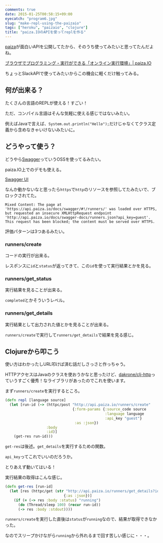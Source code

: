 ```yaml
---
comments: true
date: 2015-01-25T00:58:15+09:00
eyecatch: "program6.jpg"
slug: "make-repl-using-the-paizaio"
tags: ["heroku", "paizaio", "clojure"]
title: "paiza.IOのAPIを使ってreplを作る"
---
```


[paiza](http://paiza.jp/)が面白いAPIを公開してたから、そのうち使ってみたいと思ってたんだよね。

[ブラウザでプログラミング・実行ができる「オンライン実行環境」| paiza.IO](https://paiza.io/)

ちょっとSlackAPIで使ってみたいからこの機会に軽くだけ触ってみる。

## 何が出来る？

たくさんの言語のREPLが使える！すごい！

ただ、コンパイル言語はそんな気軽に使える感じではないみたい。

例えばJavaで言えば、`System.out.println("Hello");`だけじゃなくてクラス定義から含めなきゃいけないみたいに。

## どうやって使う？

どうやら[Swagger](http://swagger.io/)っていうOSSを使ってるみたい。

paiza.IO上でのデモも使える。

[Swagger UI](http://api.paiza.io/docs/swagger/#!/runners/)

なんか動かないなと思ったら`https`で`http`のリソースを参照してたみたいで、ブロックされてた。

    Mixed Content: The page at 'https://api.paiza.io/docs/swagger/#!/runners/' was loaded over HTTPS, but requested an insecure XMLHttpRequest endpoint 'http://api.paiza.io/docs/swagger-docs/runners.json?api_key=guest'. This request has been blocked; the content must be served over HTTPS.

評価パターンは3つあるみたい。

### runners/create

コードの実行が出来る。

レスポンスに`id`と`status`が返ってきて、この`id`を使って実行結果とかを見る。

### runners/get_status

実行結果を見ることが出来る。

`completed`とかそういうレベル。

### runners/get_details

実行結果として出力された値とかを見ることが出来る。

`runners/create`で実行して`runners/get_details`で結果を見る感じ。

## Clojureから叩こう

使い方はわかったしURL叩けば済む話だしさっさと作っちゃう。

HTTPアクセスはJavaのクラスを使おうかなと思ったけど、[dakrone/clj-http](https://github.com/dakrone/clj-http)っていうすごく優秀！なライブラリがあったのでこれを使います。

まず`runners/create`を実行するところ。

``` clojure
(defn repl [language source]
  (let [run-id (-> (httpc/post "http://api.paiza.io/runners/create"
                               {:form-params {:source_code source
                                              :language language
                                              :api_key "guest"}
                                :as :json})
                   :body
                   :id)]
    (get-res run-id)))
```

`get-res`は後述。`get_details`を実行するための関数。

`api_key`ってこれでいいのだろうか。

とりあえず動いてはいる！

実行結果の取得はこんな感じ。

``` clojure
(defn get-res [run-id]
  (let [res (httpc/get (str "http://api.paiza.io/runners/get_details?id=" run-id "&api_key=guest")
                           {:as :json})]
    (if (= (-> res :body :status) "running")
      (do (Thread/sleep 100) (recur run-id))
      (-> res :body :stdout))))
```

`runners/create`を実行した直後は`status`が`running`なので、結果が取得できなかった。

なのでスリープかけながら`running`から外れるまで回す苦しい感じに・・・。

